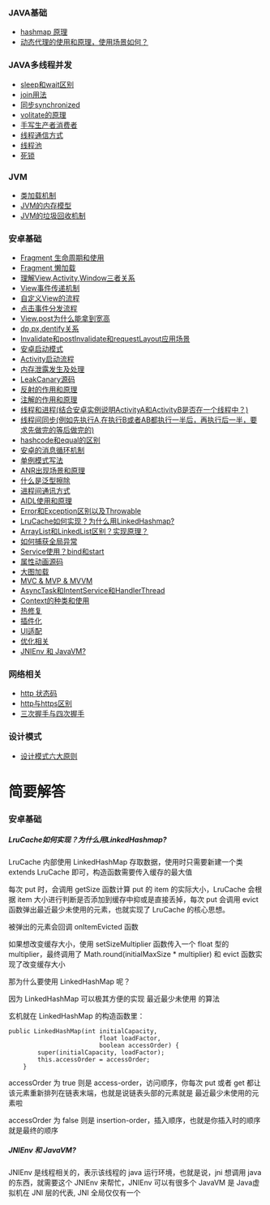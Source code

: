 ### JAVA基础
- [hashmap 原理](#)
- [动态代理的使用和原理，使用场景如何？](#)
### JAVA多线程并发
- [sleep和wait区别](#)
- [join用法](#)
- [同步synchronized](#)
- [volitate的原理](#)
- [手写生产者消费者](#)
- [线程通信方式](#)
- [线程池](#)
- [死锁](#)
### JVM
- [类加载机制](#)
- [JVM的内存模型](#)
- [JVM的垃圾回收机制](#)
### 安卓基础
- [Fragment 生命周期和使用](#)
- [Fragment 懒加载](#)
- [理解View,Activity,Window三者关系](#)
- [View事件传递机制](#)
- [自定义View的流程](#)
- [点击事件分发流程](#)
- [View.post为什么能拿到宽高](#)
- [dp,px,dentify关系](#)
- [Invalidate和postInvalidate和requestLayout应用场景](#)
- [安卓启动模式](#)
- [Activity启动流程](#)
- [内存泄露发生及处理](#)
- [LeakCanary源码](#)
- [反射的作用和原理](#)
- [注解的作用和原理](#)
- [线程和进程(结合安卓实例说明ActivityA和ActivityB是否在一个线程中？)](#)
- [线程间同步(例如先执行A,在执行B或者AB都执行一半后，再执行后一半，要求先做完的等后做完的)](#)
- [hashcode和equal的区别](#)
- [安卓的消息循环机制](#)
- [单例模式写法](#)
- [ANR出现场景和原理](#)
- [什么是泛型擦除](#)
- [进程间通讯方式](#)
- [AIDL使用和原理](#)
- [Error和Exception区别以及Throwable](#)
- [LruCache如何实现？为什么用LinkedHashmap?](#)
- [ArrayList和LinkedList区别？实现原理？](#)
- [如何捕获全局异常](#)
- [Service使用？bind和start](#)
- [属性动画源码](#)
- [大图加载](#)
- [MVC & MVP & MVVM](#)
- [AsyncTask和IntentService和HandlerThread](#)
- [Context的种类和使用](#)
- [热修复](#)
- [插件化](#)
- [UI适配](#)
- [优化相关](#)
- [JNIEnv 和 JavaVM?](#)
### 网络相关
- [http 状态码](#)
- [http与https区别](#)
- [三次握手与四次握手](#)
### 设计模式
- [设计模式六大原则](#)

# 简要解答
### 安卓基础
##### LruCache如何实现？为什么用LinkedHashmap?
LruCache 内部使用 LinkedHashMap 存取数据，使用时只需要新建一个类 extends LruCache 即可，构造函数需要传入缓存的最大值

每次 put 时，会调用 getSize 函数计算 put 的 item 的实际大小，LruCache 会根据 item 大小进行判断是否添加到缓存中抑或是直接丢掉，每次 put 会调用 evict 函数弹出最近最少未使用的元素，也就实现了 LruCache 的核心思想。

被弹出的元素会回调 onItemEvicted 函数

如果想改变缓存大小，使用 setSizeMultiplier 函数传入一个 float 型的 multiplier，最终调用了 Math.round(initialMaxSize * multiplier) 和 evict 函数实现了改变缓存大小

那为什么要使用 LinkedHashMap 呢？

因为 LinkedHashMap 可以极其方便的实现 最近最少未使用 的算法

玄机就在 LinkedHashMap 的构造函数里：
```
public LinkedHashMap(int initialCapacity,
                         float loadFactor,
                         boolean accessOrder) {
        super(initialCapacity, loadFactor);
        this.accessOrder = accessOrder;
    }
```
accessOrder 为 true 则是 access-order，访问顺序，你每次 put 或者 get 都让该元素重新排列在链表末端，也就是说链表头部的元素就是 最近最少未使用的元素啦

accessOrder 为 false 则是 insertion-order，插入顺序，也就是你插入时的顺序就是最终的顺序

##### JNIEnv 和 JavaVM?
JNIEnv 是线程相关的，表示该线程的 java 运行环境，也就是说，jni 想调用 java 的东西，就需要这个 JNIEnv 来帮忙，JNIEnv 可以有很多个
JavaVM 是 Java虚拟机在 JNI 层的代表, JNI 全局仅仅有一个
